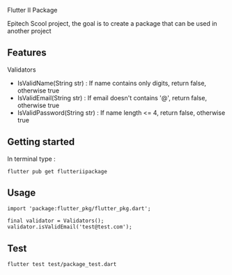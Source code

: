 <!-- 
This README describes the package. If you publish this package to pub.dev,
this README's contents appear on the landing page for your package.

For information about how to write a good package README, see the guide for
[writing package pages](https://dart.dev/guides/libraries/writing-package-pages). 

For general information about developing packages, see the Dart guide for
[creating packages](https://dart.dev/guides/libraries/create-library-packages)
and the Flutter guide for
[developing packages and plugins](https://flutter.dev/developing-packages). 
-->

Flutter II Package

Epitech Scool project, the goal is to create a package that can be used in another project

## Features

Validators
- IsValidName(String str) : If name contains only digits, return false, otherwise true
- IsValidEmail(String str) : If email doesn't contains '@', return false, otherwise true
- IsValidPassword(String str) : If name length <= 4, return false, otherwise true

## Getting started

In terminal type :

```
flutter pub get flutteriipackage
```

## Usage

```
import 'package:flutter_pkg/flutter_pkg.dart';

final validator = Validators();
validator.isValidEmail('test@test.com');
```
## Test
```
flutter test test/package_test.dart
```
